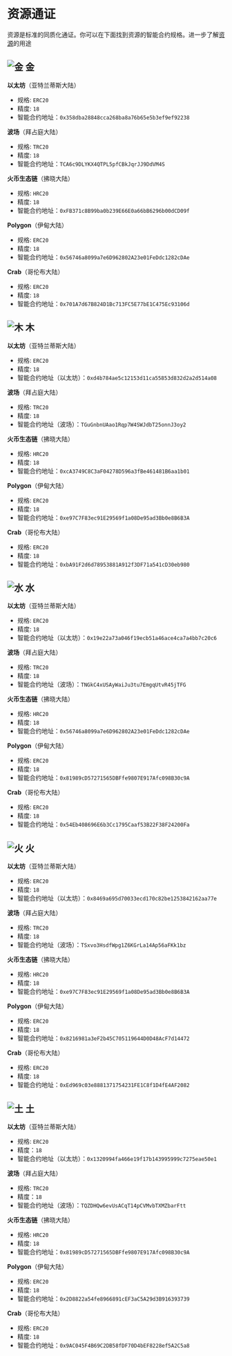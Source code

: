 # 资源通证

资源是标准的同质化通证。你可以在下面找到资源的智能合约规格。进一步了解[资源](../game-entities/resource/)的用途

## ![金](../../.gitbook/assets/goldicon.png) 金

**以太坊**（亚特兰蒂斯大陆）

* 规格: `ERC20`
* 精度: `18`
* 智能合约地址：`0x358dba28848cca268ba8a76b65e5b3ef9ef92238`

**波场**（拜占庭大陆）

* 规格: `TRC20`
* 精度: `18`
* 智能合约地址：`TCA6c9DLYKX4QTPL5pfCBkJqrJJ9DdVM4S`

**火币生态链**（拂晓大陆）

* 规格: `HRC20`
* 精度: `18`
* 智能合约地址：`0xFB371c8B99ba0b239E66E0a66bB6296b00dCD09f`

**Polygon**（伊甸大陆）

* 规格: `ERC20`
* 精度: `18`
* 智能合约地址：`0x56746a8099a7e6D962802A23e01FeDdc1282cDAe`

**Crab**（哥伦布大陆）

* 规格: `ERC20`
* 精度: `18`
* 智能合约地址：`0x701A7d67B824D1Bc713FC5E77bE1C475Ec93106d`

## ![木](../../.gitbook/assets/woodicon.png) 木

**以太坊**（亚特兰蒂斯大陆）

* 规格: `ERC20`
* 精度: `18`
* 智能合约地址（以太坊）：`0xd4b784ae5c12153d11ca55853d832d2a2d514a08`

**波场**（拜占庭大陆）

* 规格: `TRC20`
* 精度: `18`
* 智能合约地址（波场）：`TGuGnbnUAao1Rqp7W4SWJdbT25onnJ3oy2`

**火币生态链**（拂晓大陆）

* 规格: `HRC20`
* 精度: `18`
* 智能合约地址：`0xcA3749C8C3aF04278D596a3fBe461481B6aa1b01`

**Polygon**（伊甸大陆）

* 规格: `ERC20`
* 精度: `18`
* 智能合约地址：`0xe97C7F83ec91E29569f1a08De95ad3Bb0e8B6B3A`

**Crab**（哥伦布大陆）

* 规格: `ERC20`
* 精度: `18`
* 智能合约地址：`0xbA91F2d6d78953881A912f3DF71a541cD30eb980`

## ![水](../../.gitbook/assets/watericon.png) 水

**以太坊**（亚特兰蒂斯大陆）

* 规格: `ERC20`
* 精度: `18`
* 智能合约地址（以太坊）：`0x19e22a73a046f19ecb51a46ace4ca7a4bb7c20c6`

**波场**（拜占庭大陆）

* 规格: `TRC20`
* 精度: `18`
* 智能合约地址（波场）：`TNGkC4xUSAyWaiJu3tu7EmgqUtvR45jTFG`

**火币生态链**（拂晓大陆）

* 规格: `HRC20`
* 精度: `18`
* 智能合约地址：`0x56746a8099a7e6D962802A23e01FeDdc1282cDAe`

**Polygon**（伊甸大陆）

* 规格: `ERC20`
* 精度: `18`
* 智能合约地址：`0x81989cD57271565DBFfe9807E917Afc098B30c9A`

**Crab**（哥伦布大陆）

* 规格: `ERC20`
* 精度: `18`
* 智能合约地址：`0x54Eb408696E6b3Cc1795Caaf53B22F38F24200Fa`

## ![火](../../.gitbook/assets/fireicon.png) 火

**以太坊**（亚特兰蒂斯大陆）

* 规格: `ERC20`
* 精度: `18`
* 智能合约地址（以太坊）：`0x8469a695d70033ecd170c82be1253842162aa77e`

**波场**（拜占庭大陆）

* 规格: `TRC20`
* 精度: `18`
* 智能合约地址（波场）：`TSxvo3HsdfWpg1Z6KGrLa14Ap56aFKk1bz`

**火币生态链**（拂晓大陆）

* 规格: `HRC20`
* 精度: `18`
* 智能合约地址：`0xe97C7F83ec91E29569f1a08De95ad3Bb0e8B6B3A`

**Polygon**（伊甸大陆）

* 规格: `ERC20`
* 精度: `18`
* 智能合约地址：`0x8216981a3eF2b45C705119644D0D48AcF7d14472`

**Crab**（哥伦布大陆）

* 规格: `ERC20`
* 精度: `18`
* 智能合约地址：`0xEd969c03e8881371754231FE1C8f1D4fE4AF2082`

## ![土](../../.gitbook/assets/soilicon.png) 土

**以太坊**（亚特兰蒂斯大陆）

* 规格: `ERC20`
* 精度：`18`
* 智能合约地址（以太坊）：`0x1320994fa466e19f17b143995999c7275eae50e1`

**波场**（拜占庭大陆）

* 规格: `TRC20`
* 精度：`18`
* 智能合约地址（波场）：`TQZDHQw6evUsACqT14pCVMvbTXMZbarFtt`

**火币生态链**（拂晓大陆）

* 规格: `HRC20`
* 精度: `18`
* 智能合约地址：`0x81989cD57271565DBFfe9807E917Afc098B30c9A`

**Polygon**（伊甸大陆）

* 规格: `ERC20`
* 精度: `18`
* 智能合约地址：`0x2D8822a54fe8966891cEF3aC5A29d3B916393739`

**Crab**（哥伦布大陆）

* 规格: `ERC20`
* 精度: `18`
* 智能合约地址：`0x9AC045F4B69C2DB58fDF70D4bEF8228ef5A2C5a8`
